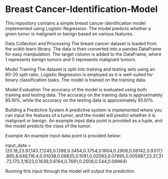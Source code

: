 # Breast Cancer-Identification-Model
This repository contains a simple breast cancer identification model implemented using Logistic Regression. The model predicts whether a given tumor is malignant or benign based on various features.

Data Collection and Processing
The breast cancer dataset is loaded from the scikit-learn library. The data is then converted into a pandas DataFrame for easy manipulation. The target column is added to the DataFrame, where 1 represents benign tumors and 0 represents malignant tumors.

Model Training
The dataset is split into training and testing sets using an 80-20 split ratio. Logistic Regression is employed as it is well-suited for binary classification tasks. The model is trained on the training data.

Model Evaluation
The accuracy of the model is evaluated using both training and testing data. The accuracy on the training data is approximately 95.16%, while the accuracy on the testing data is approximately 95.61%.

Building a Predictive System
A predictive system is implemented where you can input the features of a tumor, and the model will predict whether it is malignant or benign. An example input data point is provided as a tuple, and the model predicts the class of the tumor.

Example
An example input data point is provided below:

input_data = (20.18,23.97,143.7,1245,0.1286,0.3454,0.3754,0.1604,0.2906,0.08142,0.9317,1.885,8.649,116.4,0.01038,0.06835,0.1091,0.02593,0.07895,0.005987,23.37,31.72,170.3,1623,0.1639,0.6164,0.7681,0.2508,0.544,0.09964)

Running this input through the model will output the prediction.

